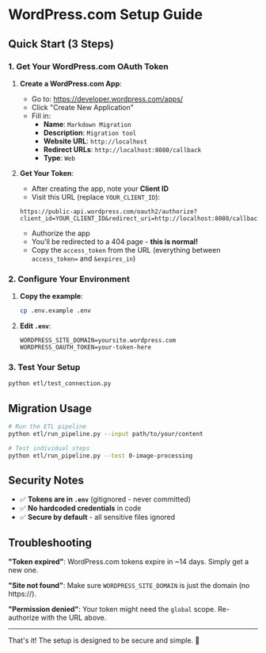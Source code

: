 # WordPress.com Setup Guide

## Quick Start (3 Steps)

### 1. Get Your WordPress.com OAuth Token

1. **Create a WordPress.com App**:
   - Go to: https://developer.wordpress.com/apps/
   - Click "Create New Application"
   - Fill in:
     - **Name**: `Markdown Migration`
     - **Description**: `Migration tool`
     - **Website URL**: `http://localhost`
     - **Redirect URLs**: `http://localhost:8080/callback`
     - **Type**: `Web`

2. **Get Your Token**:
   - After creating the app, note your **Client ID**
   - Visit this URL (replace `YOUR_CLIENT_ID`):
   ```
   https://public-api.wordpress.com/oauth2/authorize?client_id=YOUR_CLIENT_ID&redirect_uri=http://localhost:8080/callback&response_type=token&scope=global
   ```
   - Authorize the app
   - You'll be redirected to a 404 page - **this is normal!**
   - Copy the `access_token` from the URL (everything between `access_token=` and `&expires_in`)

### 2. Configure Your Environment

1. **Copy the example**:
   ```bash
   cp .env.example .env
   ```

2. **Edit `.env`**:
   ```
   WORDPRESS_SITE_DOMAIN=yoursite.wordpress.com
   WORDPRESS_OAUTH_TOKEN=your-token-here
   ```

### 3. Test Your Setup

```bash
python etl/test_connection.py
```

## Migration Usage

```bash
# Run the ETL pipeline
python etl/run_pipeline.py --input path/to/your/content

# Test individual steps
python etl/run_pipeline.py --test 0-image-processing
```

## Security Notes

- ✅ **Tokens are in `.env`** (gitignored - never committed)
- ✅ **No hardcoded credentials** in code
- ✅ **Secure by default** - all sensitive files ignored

## Troubleshooting

**"Token expired"**: WordPress.com tokens expire in ~14 days. Simply get a new one.

**"Site not found"**: Make sure `WORDPRESS_SITE_DOMAIN` is just the domain (no https://).

**"Permission denied"**: Your token might need the `global` scope. Re-authorize with the URL above.

---

That's it! The setup is designed to be secure and simple. 🚀